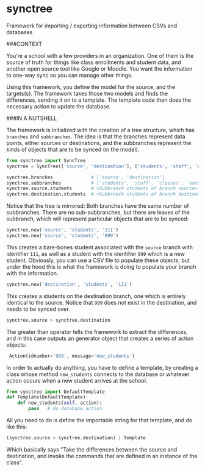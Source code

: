 # synctree
Framework for importing / exporting information between CSVs and databases

###CONTEXT

You're a school with a few providers in an organization. One of them is the source of truth for things like class enrollments and student data, and another open source tool like Google or Moodle. You want the information to one-way sync so you can manage other things.

Using this framework, you define the model for the source, and the targets(s). The framework takes those two models and finds the differences, sending it on to a template. The template code then does the necessary action to update the database.

###IN A NUTSHELL

The framework is initialized with the creation of a tree structure, which has `branches` and `subbranches`. The idea is that the branches represent data points, either sources or destinations, and the subbranches represent the kinds of objects that are to be synced (in the model).

```python
from synctree import SyncTree
synctree = SyncTree(['source', 'destination'], ['students', 'staff', 'classes', 'enrollments'])

synctree.branches              # ['source', 'destination']
synctree.subbranches           # ['students', 'staff', 'classes', 'enrollments']
synctree.source.students       # <Subbranch students of branch source>
synctree.destination.students  # <Subbranch students of branch destination>
```

Notice that the tree is mirrored: Both branches have the same number of subbranches. There are no sub-subbranches, but there are leaves of the subbranch, which will represent particular objects that are to be synced:

```python
synctree.new('source', 'students', '111')   
synctree.new('source', 'students', '999')
```

This creates a bare-bones student associated with the `source` branch with identifier `111`, as well as a student with the identifier `999` which is a new student. Obviously, you can use a CSV file to populate these objects, but under the hood this is what the framework is doing to populate your branch with the information.

```python
synctree.new('destination', 'students', '111')
```
This creates a students on the destination branch, one which is entirely identical to the source. Notice that `999` does not exist in the destination, and needs to be synced over.

```python
synctree.source > synctree.destination
```

The greater than operator tells the framework to extract the differences, and in this case outputs an generator object that creates a series of action objects:

```python
 Action(idnumber='999', message='new_students')
```

In order to actually do anything, you have to define a template, by creating a class whose method ```new_students``` connects to the database or whatever action occurs when a new student arrives at the school.

```python
from synctree import DefaultTemplate
def Template(DefaultTemplate):
	def new_students(self, action):
		pass   # do database action
```

All you need to do is define the importable string for that template, and do like this:

```python
(synctree.source > synctree.destination) | Template
```

Which basically says "Take the differences between the source and destination, and invoke the commands that are defined in an instance of the class".
